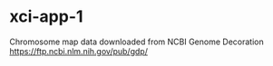 # xci-app-1

Chromosome map data downloaded from NCBI Genome Decoration
https://ftp.ncbi.nlm.nih.gov/pub/gdp/
